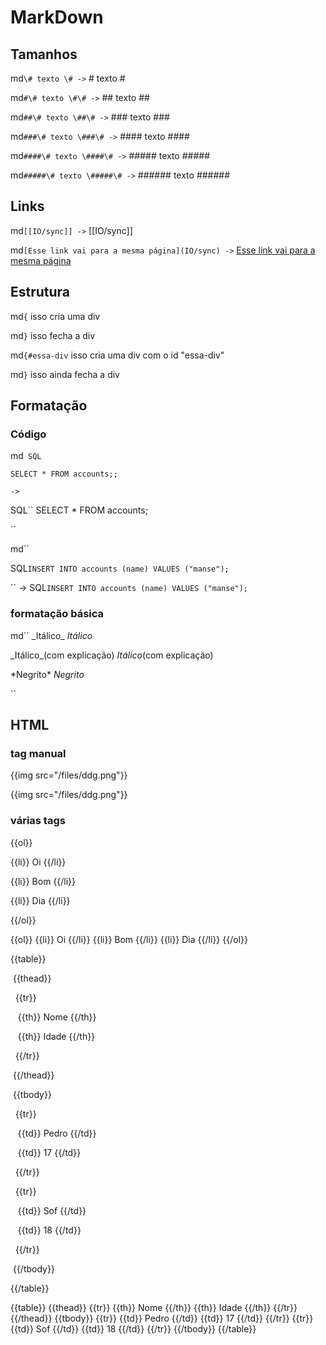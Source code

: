 # MarkDown #

## Tamanhos ##


md`\# texto \# ->` # texto #

md`#\# texto \#\# ->` ## texto ##

md`##\# texto \##\# ->` ### texto ###

md`###\# texto \###\# ->` #### texto ####

md`####\# texto \####\# ->` ##### texto #####

md`#####\# texto \#####\# ->` ###### texto ######


## Links ##


md`[[IO/sync]] ->`
[[IO/sync]]

md`[Esse link vai para a mesma página](IO/sync) ->`
[Esse link vai para a mesma página](IO/sync)


## Estrutura ##


md`{` isso cria uma div

md`}` isso fecha a div


md`{#essa-div` isso cria uma div com o id "essa-div"

md`}` isso ainda fecha a div


## Formatação ##


### Código ###

md``
 SQL``

 	SELECT * FROM accounts;;

 `` ->
``

SQL``
SELECT * FROM accounts;

``

md``

 SQL`INSERT INTO accounts (name) VALUES ("manse");`

`` ->
SQL`INSERT INTO accounts (name) VALUES ("manse");`


### formatação básica ###

md``
 \_Itálico_ _Itálico_

 \_Itálico_(com explicação) _Itálico_(com explicação)

 \*Negrito*  *Negrito*

``

## HTML ##


### tag manual ###


\{{img src="/files/ddg.png"}}

{{img src="/files/ddg.png"}}

### várias tags ###


\{{ol}}

\{{li}} Oi  \{{/li}}

\{{li}} Bom \{{/li}}

\{{li}} Dia \{{/li}}

\{{/ol}}


{{ol}}
{{li}} Oi  {{/li}}
{{li}} Bom {{/li}}
{{li}} Dia {{/li}}
{{/ol}}

\{{table}}

&nbsp;\{{thead}}

&nbsp;&nbsp;\{{tr}}

&nbsp;&nbsp;&nbsp;\{{th}} Nome  \{{/th}}

&nbsp;&nbsp;&nbsp;\{{th}} Idade \{{/th}}

&nbsp;&nbsp;\{{/tr}}

&nbsp;\{{/thead}}

&nbsp;\{{tbody}}

&nbsp;&nbsp;\{{tr}}

&nbsp;&nbsp;&nbsp;\{{td}} Pedro \{{/td}}

&nbsp;&nbsp;&nbsp;\{{td}} 17 \{{/td}}

&nbsp;&nbsp;\{{/tr}}

&nbsp;&nbsp;\{{tr}}

&nbsp;&nbsp;&nbsp;\{{td}} Sof \{{/td}}

&nbsp;&nbsp;&nbsp;\{{td}} 18 \{{/td}}

&nbsp;&nbsp;\{{/tr}}

&nbsp;\{{/tbody}}

\{{/table}}


{{table}}
	{{thead}}
		{{tr}}
			{{th}} Nome  {{/th}}
			{{th}} Idade {{/th}}
		{{/tr}}
	{{/thead}}
	{{tbody}}
		{{tr}}
			{{td}} Pedro {{/td}}
			{{td}} 17 {{/td}}
		{{/tr}}
		{{tr}}
			{{td}} Sof {{/td}}
			{{td}} 18 {{/td}}
		{{/tr}}
	{{/tbody}}
{{/table}}

